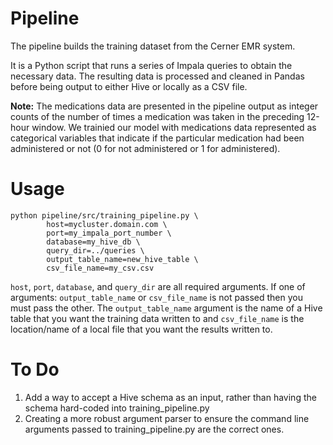 # Pipeline

The pipeline builds the training dataset from the Cerner EMR system.

It is a Python script that runs a series of Impala queries to obtain the necessary data. The resulting data is processed and cleaned in Pandas before being output to either Hive or locally as a CSV file.

**Note:** The medications data are presented in the pipeline output as integer counts of the number of times a medication was taken in the preceding 12-hour window. We trainied our model with medications data represented as categorical variables that indicate if the particular medication had been administered or not (0 for not administered or 1 for administered). 

# Usage

```
python pipeline/src/training_pipeline.py \
        host=mycluster.domain.com \
        port=my_impala_port_number \
        database=my_hive_db \
        query_dir=../queries \
        output_table_name=new_hive_table \
        csv_file_name=my_csv.csv
```
`host`, `port`, `database`, and `query_dir` are all required arguments. If one of arguments: `output_table_name` or `csv_file_name` is not passed then you must pass the other. The `output_table_name` argument is the name of a Hive table that you want the training data written to and `csv_file_name` is the location/name of a local file that you want the results written to. 

# To Do

1. Add a way to accept a Hive schema as an input, rather than having the schema hard-coded into training_pipeline.py
2. Creating a more robust argument parser to ensure the command line arguments passed to training_pipeline.py are the correct ones.
